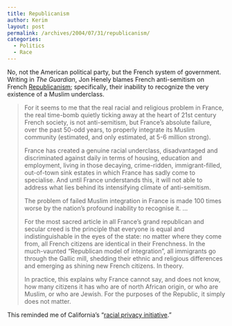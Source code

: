 ```yaml
---
title: Republicanism
author: Kerim
layout: post
permalink: /archives/2004/07/31/republicanism/
categories:
  - Politics
  - Race
---
```

No, not the American political party, but the French system of government. Writing in *The Guardian*, Jon Henely blames French anti-semitism on French <a href="http://www.guardian.co.uk/elsewhere/journalist/story/0,7792,1272129,00.html" onclick="_gaq.push(['_trackEvent', 'outbound-article', 'http://www.guardian.co.uk/elsewhere/journalist/story/0,7792,1272129,00.html', 'Republicanism']);" >Republicanism</a>; specifically, their inability to recognize the very existence of a Muslim underclass.

> For it seems to me that the real racial and religious problem in France, the real time-bomb quietly ticking away at the heart of 21st century French society, is not anti-semitism, but France&#8217;s absolute failure, over the past 50-odd years, to properly integrate its Muslim community (estimated, and only estimated, at 5-6 million strong).
> 
> France has created a genuine racial underclass, disadvantaged and discriminated against daily in terms of housing, education and employment, living in those decaying, crime-ridden, immigrant-filled, out-of-town sink estates in which France has sadly come to specialise. And until France understands this, it will not able to address what lies behind its intensifying climate of anti-semitism.
> 
> The problem of failed Muslim integration in France is made 100 times worse by the nation&#8217;s profound inability to recognise it. &#8230;
> 
> For the most sacred article in all France&#8217;s grand republican and secular creed is the principle that everyone is equal and indistinguishable in the eyes of the state: no matter where they come from, all French citizens are identical in their Frenchness. In the much-vaunted &#8220;Republican model of integration&#8221;, all immigrants go through the Gallic mill, shedding their ethnic and religious differences and emerging as shining new French citizens. In theory.
> 
> In practice, this explains why France cannot say, and does not know, how many citizens it has who are of north African origin, or who are Muslim, or who are Jewish. For the purposes of the Republic, it simply does not matter. 

This reminded me of California&#8217;s &#8220;<a href="http://bodyandsoul.typepad.com/blog/california/" onclick="_gaq.push(['_trackEvent', 'outbound-article', 'http://bodyandsoul.typepad.com/blog/california/', 'racial privacy initiative']);" >racial privacy initiative</a>.&#8221;

